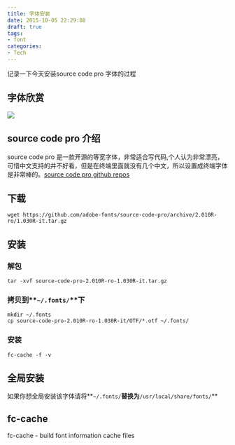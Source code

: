 ```yaml
---
title: 字体安装
date: 2015-10-05 22:29:08
draft: true
tags:
- font
categories:
- Tech
---
```

记录一下今天安装source code pro 字体的过程
 
## 字体欣赏
![](/images/install_fonts.png)
 
## source code pro 介绍
source code pro 是一款开源的等宽字体，非常适合写代码,个人认为非常漂亮，可惜中文支持的并不好看，但是在终端里面就没有几个中文，所以设置成终端字体是非常棒的。[source code pro github repos](https://github.com/adobe-fonts/source-code-pro)
## 下载
```
wget https://github.com/adobe-fonts/source-code-pro/archive/2.010R-ro/1.030R-it.tar.gz
```
## 安装
### 解包
```
tar -xvf source-code-pro-2.010R-ro-1.030R-it.tar.gz
```
### 拷贝到**`~/.fonts/`**下
```
mkdir ~/.fonts 
cp source-code-pro-2.010R-ro-1.030R-it/OTF/*.otf ~/.fonts/
```
### 安装
```
fc-cache -f -v
```
## 全局安装
如果你想全局安装该字体请将**`~/.fonts/`**替换为**`/usr/local/share/fonts/`**
## fc-cache
fc-cache - build font information cache files
